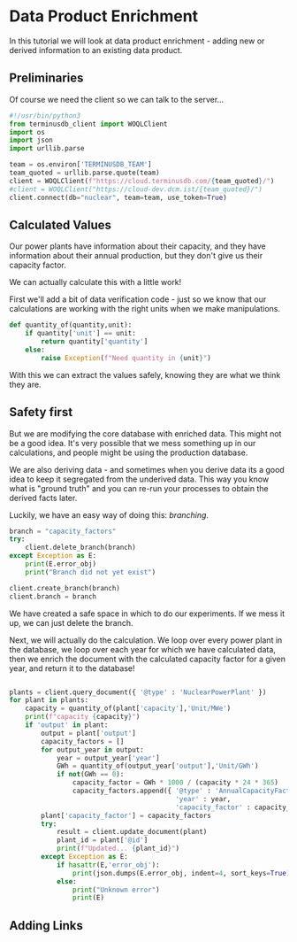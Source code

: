 # Data Product Enrichment

In this tutorial we will look at data product enrichment - adding new
or derived information to an existing data product.

## Preliminaries

Of course we need the client so we can talk to the server...

```python
#!/usr/bin/python3
from terminusdb_client import WOQLClient
import os
import json
import urllib.parse

team = os.environ['TERMINUSDB_TEAM']
team_quoted = urllib.parse.quote(team)
client = WOQLClient(f"https://cloud.terminusdb.com/{team_quoted}/")
#client = WOQLClient("https://cloud-dev.dcm.ist/{team_quoted}/")
client.connect(db="nuclear", team=team, use_token=True)
```

## Calculated Values

Our power plants have information about their capacity, and they have
information about their annual production, but they don't give us
their capacity factor.

We can actually calculate this with a little work!

First we'll add a bit of data verification code - just so we know that
our calculations are working with the right units when we make manipulations.

```python
def quantity_of(quantity,unit):
    if quantity['unit'] == unit:
        return quantity['quantity']
    else:
        raise Exception(f"Need quantity in {unit}")
```

With this we can extract the values safely, knowing they are what we
think they are.

## Safety first

But we are modifying the core database with enriched data. This might
not be a good idea. It's very possible that we mess something up in
our calculations, and people might be using the production database.

We are also deriving data - and sometimes when you derive data its a
good idea to keep it segregated from the underived data. This way you
know what is "ground truth" and you can re-run your processes to
obtain the derived facts later.

Luckily, we have an easy way of doing this: *branching*.

```python
branch = "capacity_factors"
try:
    client.delete_branch(branch)
except Exception as E:
    print(E.error_obj)
    print("Branch did not yet exist")

client.create_branch(branch)
client.branch = branch
```

We have created a safe space in which to do our experiments. If we
mess it up, we can just delete the branch.

Next, we will actually do the calculation. We loop over every power
plant in the database, we loop over each year for which we have
calculated data, then we enrich the document with the calculated
capacity factor for a given year, and return it to the database!

```python

plants = client.query_document({ '@type' : 'NuclearPowerPlant' })
for plant in plants:
    capacity = quantity_of(plant['capacity'],'Unit/MWe')
    print(f"capacity {capacity}")
    if 'output' in plant:
        output = plant['output']
        capacity_factors = []
        for output_year in output:
            year = output_year['year']
            GWh = quantity_of(output_year['output'],'Unit/GWh')
            if not(GWh == 0):
                capacity_factor = GWh * 1000 / (capacity * 24 * 365)
                capacity_factors.append({ '@type' : 'AnnualCapacityFactor',
                                          'year' : year,
                                          'capacity_factor' : capacity_factor })
        plant['capacity_factor'] = capacity_factors
        try:
            result = client.update_document(plant)
            plant_id = plant['@id']
            print(f"Updated... {plant_id}")
        except Exception as E:
            if hasattr(E,'error_obj'):
                print(json.dumps(E.error_obj, indent=4, sort_keys=True))
            else:
                print("Unknown error")
                print(E)

```

## Adding Links
